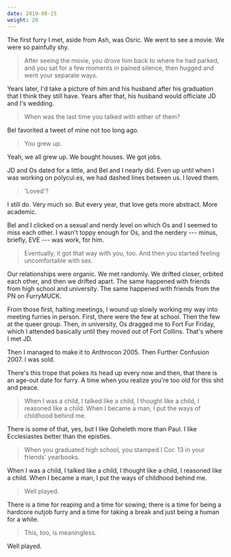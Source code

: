 ```yaml
---
date: 2019-08-15
weight: 20
---
```


The first furry I met, aside from Ash, was Osric. We went to see a movie. We were so painfully shy.

> After seeing the movie, you drove him back to where he had parked, and you sat for a few moments in pained silence, then hugged and went your separate ways.

Years later, I'd take a picture of him and his husband after his graduation that I think they still have. Years after that, his husband would officiate JD and I's wedding.

> When was the last time you talked with either of them?

Bel favorited a tweet of mine not too long ago.

> You grew up.

Yeah, we all grew up. We bought houses. We got jobs.

JD and Os dated for a little, and Bel and I nearly did. Even up until when I was working on polycul.es, we had dashed lines between us. I loved them.

> 'Loved'?

I still do. Very much so. But every year, that love gets more abstract. More academic.

Bel and I clicked on a sexual and nerdy level on which Os and I seemed to miss each other. I wasn't toppy enough for Os, and the nerdery --- minus, briefly, EVE --- was work, for him.

> Eventually, it got that way with you, too. And then you started feeling uncomfortable with sex.

Our relationships were organic. We met randomly. We drifted closer, orbited each other, and then we drifted apart. The same happened with friends from high school and university. The same happened with friends from the PN on FurryMUCK.

From those first, halting meetings, I wound up slowly working my way into meeting furries in person. First, there were the few at school. Then the few at the queer group. Then, in university, Os dragged me to Fort Fur Friday, which I attended basically until they moved out of Fort Collins. That's where I met JD.

Then I managed to make it to Anthrocon 2005. Then Further Confusion 2007. I was sold.

There's this trope that pokes its head up every now and then, that there is an age-out date for furry. A time when you realize you're too old for this shit and peace.

> When I was a child, I talked like a child, I thought like a child, I reasoned like a child. When I became a man, I put the ways of childhood behind me.

There is some of that, yes, but I like Qoheleth more than Paul. I like Ecclesiastes better than the epistles.

> When you graduated high school, you stamped I Cor. 13 in your friends' yearbooks.

When I was a child, I talked like a child, I thought like a child, I reasoned like a child. When I became a man, I put the ways of childhood behind me.

> Well played.

There is a time for reaping and a time for sowing; there is a time for being a hardcore nutjob furry and a time for taking a break and just being a human for a while.

> This, too, is meaningless.

Well played.
